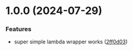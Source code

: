 # 1.0.0 (2024-07-29)


### Features

* super simple lambda wrapper works ([2ff0d03](https://github.com/thelinguist/ss-lambda/commit/2ff0d03699a81997035dab5066b8a0e00c00a200))
